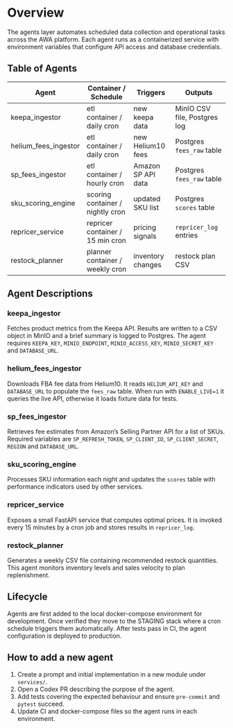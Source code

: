 # Overview
The agents layer automates scheduled data collection and operational tasks across the AWA platform. Each agent runs as a containerized service with environment variables that configure API access and database credentials.

## Table of Agents
| Agent | Container / Schedule | Triggers | Outputs |
| ----- | -------------------- | -------- | ------- |
| keepa_ingestor | etl container / daily cron | new keepa data | MinIO CSV file, Postgres log |
| helium_fees_ingestor | etl container / daily cron | new Helium10 fees | Postgres `fees_raw` table |
| sp_fees_ingestor | etl container / hourly cron | Amazon SP API data | Postgres `fees_raw` table |
| sku_scoring_engine | scoring container / nightly cron | updated SKU list | Postgres `scores` table |
| repricer_service | repricer container / 15 min cron | pricing signals | `repricer_log` entries |
| restock_planner | planner container / weekly cron | inventory changes | restock plan CSV |

## Agent Descriptions
### keepa_ingestor
Fetches product metrics from the Keepa API. Results are written to a CSV object in MinIO and a brief summary is logged to Postgres. The agent requires `KEEPA_KEY`, `MINIO_ENDPOINT`, `MINIO_ACCESS_KEY`, `MINIO_SECRET_KEY` and `DATABASE_URL`.

### helium_fees_ingestor
Downloads FBA fee data from Helium10. It reads `HELIUM_API_KEY` and `DATABASE_URL` to populate the `fees_raw` table. When run with `ENABLE_LIVE=1` it queries the live API, otherwise it loads fixture data for tests.

### sp_fees_ingestor
Retrieves fee estimates from Amazon’s Selling Partner API for a list of SKUs. Required variables are `SP_REFRESH_TOKEN`, `SP_CLIENT_ID`, `SP_CLIENT_SECRET`, `REGION` and `DATABASE_URL`.

### sku_scoring_engine
Processes SKU information each night and updates the `scores` table with performance indicators used by other services.

### repricer_service
Exposes a small FastAPI service that computes optimal prices. It is invoked every 15 minutes by a cron job and stores results in `repricer_log`.

### restock_planner
Generates a weekly CSV file containing recommended restock quantities. This agent monitors inventory levels and sales velocity to plan replenishment.

## Lifecycle
Agents are first added to the local docker-compose environment for development. Once verified they move to the STAGING stack where a cron schedule triggers them automatically. After tests pass in CI, the agent configuration is deployed to production.

## How to add a new agent
1. Create a prompt and initial implementation in a new module under `services/`.
2. Open a Codex PR describing the purpose of the agent.
3. Add tests covering the expected behaviour and ensure `pre-commit` and `pytest` succeed.
4. Update CI and docker-compose files so the agent runs in each environment.

